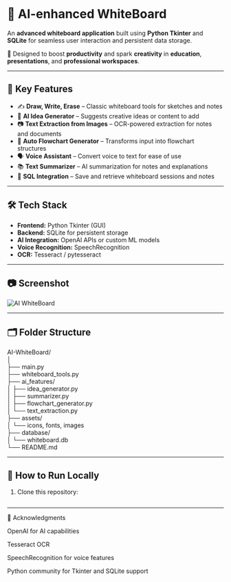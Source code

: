 # 🧠 AI-enhanced WhiteBoard

An **advanced whiteboard application** built using **Python Tkinter** and **SQLite** for seamless user interaction and persistent data storage.

🚀 Designed to boost **productivity** and spark **creativity** in **education**, **presentations**, and **professional workspaces**.

---

## 🎯 Key Features

- ✍️ **Draw, Write, Erase** – Classic whiteboard tools for sketches and notes  
- 🤖 **AI Idea Generator** – Suggests creative ideas or content to add  
- 📷 **Text Extraction from Images** – OCR-powered extraction for notes and documents  
- 🧩 **Auto Flowchart Generator** – Transforms input into flowchart structures  
- 🗣️ **Voice Assistant** – Convert voice to text for ease of use  
- 📚 **Text Summarizer** – AI summarization for notes and explanations  
- 💾 **SQL Integration** – Save and retrieve whiteboard sessions and notes  

---

## 🛠️ Tech Stack

- **Frontend:** Python Tkinter (GUI)
- **Backend:** SQLite for persistent storage
- **AI Integration:** OpenAI APIs or custom ML models
- **Voice Recognition:** SpeechRecognition
- **OCR:** Tesseract / pytesseract

---

## 📷 Screenshot

![AI WhiteBoard](https://github.com/user-attachments/assets/ce47c3a2-0bad-49f6-a0ab-0bbbf1c452d6)

---

## 🗂️ Folder Structure
AI-WhiteBoard/ <br>
│ <br>
├── main.py <br>
├── whiteboard_tools.py <br>
├── ai_features/ <br>
│ ├── idea_generator.py <br>
│ ├── summarizer.py <br>
│ ├── flowchart_generator.py <br>
│ └── text_extraction.py <br>
├── assets/ <br>
│ └── icons, fonts, images <br>
├── database/ <br>
│ └── whiteboard.db <br>
└── README.md 

---
## 🚀 How to Run Locally

1. Clone this repository:
   ```bash


--- 

🙌 Acknowledgments 

OpenAI for AI capabilities

Tesseract OCR

SpeechRecognition for voice features

Python community for Tkinter and SQLite support
